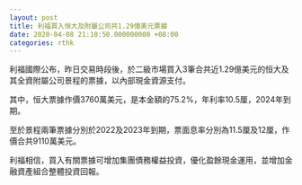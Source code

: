 ```yaml
---
layout: post
title: 利福買入恒大及附屬公司共1.29億美元票據
date: 2020-04-08 21:10:50.000000000 +08:00
categories: rthk
---
```


利福國際公布，昨日交易時段後，於二級市場買入3筆合共近1.29億美元的恒大及其全資附屬公司景程的票據，以內部現金資源支付。

其中，恒大票據作價3760萬美元，是本金額的75.2%，年利率10.5厘，2024年到期。

至於景程兩筆票據分別於2022及2023年到期，票面息率分別為11.5厘及12厘，作價合共9110萬美元。

利福相信，買入有關票據可增加集團債務權益投資，優化盈餘現金運用，並增加金融資產組合整體投資回報。
